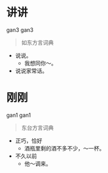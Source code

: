 # 讲讲
gan3 gan3
> 如东方言词典
- 说说。
  - 我想同你～。
- 说说家常话。

# 刚刚
gan1 gan1
> 东台方言词典
- 正巧，恰好
  - 酒瓶里剩的酒不多不少，～一杯。
- 不久以前
  - 他～调来。
